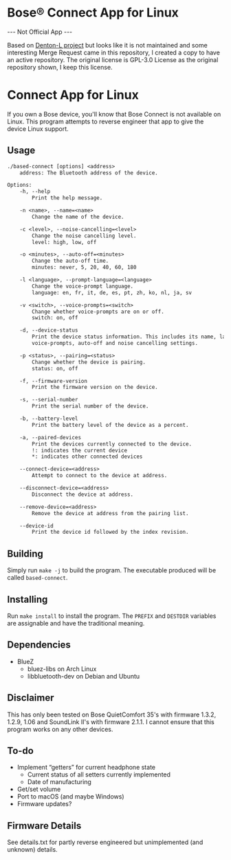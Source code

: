 # Bose® Connect App for Linux

--- Not Official App ---

Based on [Denton-L project][Denton-L] but looks like it is not maintained
and some interesting Merge Request came in this repository, I created a
copy to have an active repository. The original license is
GPL-3.0 License as the original repository shown, I keep this license.


Connect App for Linux
=====================

If you own a Bose device, you'll know that Bose Connect is not available on
Linux. This program attempts to reverse engineer that app to give the
device Linux support.

Usage
-----

```txt
./based-connect [options] <address>
	address: The Bluetooth address of the device.

Options:
	-h, --help
		Print the help message.

	-n <name>, --name=<name>
		Change the name of the device.

	-c <level>, --noise-cancelling=<level>
		Change the noise cancelling level.
		level: high, low, off

	-o <minutes>, --auto-off=<minutes>
		Change the auto-off time.
		minutes: never, 5, 20, 40, 60, 180

	-l <language>, --prompt-language=<language>
		Change the voice-prompt language.
		language: en, fr, it, de, es, pt, zh, ko, nl, ja, sv

	-v <switch>, --voice-prompts=<switch>
		Change whether voice-prompts are on or off.
		switch: on, off

	-d, --device-status
		Print the device status information. This includes its name, language,
		voice-prompts, auto-off and noise cancelling settings.

	-p <status>, --pairing=<status>
		Change whether the device is pairing.
		status: on, off

	-f, --firmware-version
		Print the firmware version on the device.

	-s, --serial-number
		Print the serial number of the device.

	-b, --battery-level
		Print the battery level of the device as a percent.

	-a, --paired-devices
		Print the devices currently connected to the device.
		!: indicates the current device
		*: indicates other connected devices

	--connect-device=<address>
		Attempt to connect to the device at address.

	--disconnect-device=<address>
		Disconnect the device at address.

	--remove-device=<address>
		Remove the device at address from the pairing list.

	--device-id
		Print the device id followed by the index revision.
```

Building
--------

Simply run `make -j` to build the program. The executable produced will be
called `based-connect`.

Installing
----------

Run `make install` to install the program. The `PREFIX` and `DESTDIR` variables
are assignable and have the traditional meaning.

Dependencies
------------

* BlueZ
	* bluez-libs on Arch Linux
	* libbluetooth-dev on Debian and Ubuntu

Disclaimer
----------

This has only been tested on Bose QuietComfort 35's with firmware 1.3.2, 1.2.9,
1.06 and SoundLink II's with firmware 2.1.1. I cannot ensure that this program
works on any other devices.

To-do
-----

* Implement “getters” for current headphone state
	* Current status of all setters currently implemented
	* Date of manufacturing
* Get/set volume
* Port to macOS (and maybe Windows)
* Firmware updates?

Firmware Details
----------------

See details.txt for partly reverse engineered but unimplemented (and unknown)
details.


[Denton-L]: https://github.com/Denton-L/based-connect
